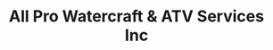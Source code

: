 ---
title: "All Pro Watercraft & ATV Services Inc"
url: /panama-city/all-pro-watercraft-and-atv-services-inc/
shop: boat
---